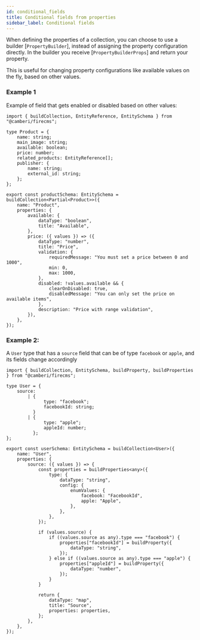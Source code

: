 ```yaml
---
id: conditional_fields
title: Conditional fields from properties
sidebar_label: Conditional fields
---
```


When defining the properties of a collection, you can choose to use a builder
[`PropertyBuilder`], instead of assigning the
property configuration directly. In the builder you
receive [`PropertyBuilderProps`]
and return your property.

This is useful for changing property configurations like available values on the
fly, based on other values.

### Example 1

Example of field that gets enabled or disabled based on other values:

```tsx
import { buildCollection, EntityReference, EntitySchema } from "@camberi/firecms";

type Product = {
    name: string;
    main_image: string;
    available: boolean;
    price: number;
    related_products: EntityReference[];
    publisher: {
        name: string;
        external_id: string;
    };
};

export const productSchema: EntitySchema = buildCollection<Partial<Product>>({
    name: "Product",
    properties: {
        available: {
            dataType: "boolean",
            title: "Available",
        },
        price: ({ values }) => ({
            dataType: "number",
            title: "Price",
            validation: {
                requiredMessage: "You must set a price between 0 and 1000",
                min: 0,
                max: 1000,
            },
            disabled: !values.available && {
                clearOnDisabled: true,
                disabledMessage: "You can only set the price on available items",
            },
            description: "Price with range validation",
        }),
    },
});
```

### Example 2:

A `User` type that has a `source` field that can be of type `facebook`
or `apple`, and its fields change accordingly

```tsx
import { buildCollection, EntitySchema, buildProperty, buildProperties } from "@camberi/firecms";

type User = {
    source:
        | {
              type: "facebook";
              facebookId: string;
          }
        | {
              type: "apple";
              appleId: number;
          };
};

export const userSchema: EntitySchema = buildCollection<User>({
    name: "User",
    properties: {
        source: ({ values }) => {
            const properties = buildProperties<any>({
                type: {
                    dataType: "string",
                    config: {
                        enumValues: {
                            facebook: "FacebookId",
                            apple: "Apple",
                        },
                    },
                },
            });

            if (values.source) {
                if ((values.source as any).type === "facebook") {
                    properties["facebookId"] = buildProperty({
                        dataType: "string",
                    });
                } else if ((values.source as any).type === "apple") {
                    properties["appleId"] = buildProperty({
                        dataType: "number",
                    });
                }
            }

            return {
                dataType: "map",
                title: "Source",
                properties: properties,
            };
        },
    },
});
```
